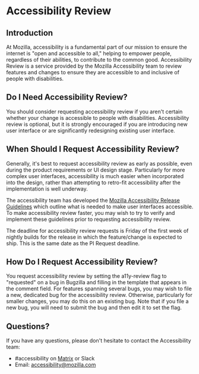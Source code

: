 # Accessibility Review

## Introduction
At Mozilla, accessibility is a fundamental part of our mission to ensure the
internet is "open and accessible to all," helping to empower people, regardless
of their abilities, to contribute to the common good. Accessibility Review is a
service provided by the Mozilla Accessibility team to review features and
changes to ensure they are accessible to and inclusive of people with
disabilities.

## Do I Need Accessibility Review?
You should consider requesting accessibility review if you aren't certain
whether your change is accessible to people with disabilities. Accessibility
review is optional, but it is strongly encouraged if you are introducing new
user interface or are significantly redesigning existing user interface.

## When Should I Request Accessibility Review?
Generally, it's best to request accessibility review as early as possible, even
during the product requirements or UI design stage. Particularly for more
complex user interfaces, accessibility is much easier when incorporated into the
design, rather than attempting to retro-fit accessibility after the
implementation is well underway.

The accessibility team has developed the [Mozilla Accessibility Release
Guidelines](https://wiki.mozilla.org/Accessibility/Guidelines) which outline
what is needed to make user interfaces accessible. To make accessibility review
faster, you may wish to try to verify and implement these guidelines prior to
requesting accessibility review.

The deadline for accessibility review requests is Friday of the first week of
nightly builds for the release in which the feature/change is expected to ship.
This is the same date as the PI Request deadline.

## How Do I Request Accessibility Review?
You request accessibility review by setting the a11y-review flag to "requested"
on a bug in Bugzilla and filling in the template that appears in the comment
field. For features spanning several bugs, you may wish to file a new, dedicated
bug for the accessibility review. Otherwise, particularly for smaller changes,
you may do this on an existing bug. Note that if you file a new bug, you will
need to submit the bug and then edit it to set the flag.

## Questions?
If you have any questions, please don't hesitate to contact the Accessibility
team:

* \#accessibility on
  [Matrix](https://matrix.to/#/!jmuErVonajdNMbgdeY:mozilla.org?via=mozilla.org&via=matrix.org)
  or Slack
* Email: accessibility@mozilla.com

